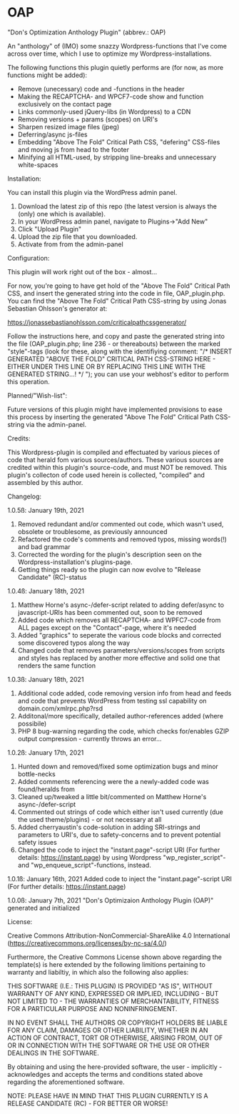 # OAP
"Don's Optimization Anthology Plugin" (abbrev.: OAP)

An "anthology" of (IMO) some snazzy Wordpress-functions that I've come across over time, which I use to optimize my Wordpress-installations.

The following functions this plugin quietly performs are (for now, as more functions might be added):
- Remove (unecessary) code and -functions in the header
- Making the RECAPTCHA- and WPCF7-code show and function exclusively on the contact page
- Links commonly-used jQuery-libs (in Wordpress) to a CDN
- Removing versions + params (scopes) on URI's
- Sharpen resized image files (jpeg)
- Deferring/async js-files
- Embedding "Above The Fold" Critical Path CSS, "defering" CSS-files and moving js from head to the footer
- Minifying all HTML-used, by stripping line-breaks and unnecessary white-spaces


Installation:

You can install this plugin via the WordPress admin panel.

1. Download the latest zip of this repo (the latest version is always the (only) one which is available).
2. In your WordPress admin panel, navigate to Plugins->"Add New"
3. Click "Upload Plugin"
4. Upload the zip file that you downloaded.
5. Activate from from the admin-panel

Configuration:

This plugin will work right out of the box - almost...

For now, you're going to have get hold of the "Above The Fold" Critical Path CSS, and insert the generated string into the code in file, OAP_plugin.php.
You can find the "Above The Fold" Critical Path CSS-string by using Jonas Sebastian Ohlsson's generator at: 

https://jonassebastianohlsson.com/criticalpathcssgenerator/

Follow the instructions here, and copy and paste the generated string into the file (OAP_plugin.php; line 236 - or thereabouts) between the marked "style"-tags (look for these, along with the identifiying comment:
"/* INSERT GENERATED "ABOVE THE FOLD" CRITICAL PATH CSS-STRING HERE - EITHER UNDER THIS LINE OR BY REPLACING THIS LINE WITH THE GENERATED STRING...! */
");
you can use your webhost's editor to perform this operation. 

Planned/"Wish-list":

Future versions of this plugin might have implemented provisions to ease this process by inserting the generated "Above The Fold" Critical Path CSS-string via the admin-panel.

Credits:

This Wordpress-plugin is compiled and effectuated by various pieces of code that herald fom various sources/authors.
These various sources are credited within this plugin's source-code, and must NOT be removed. 
This plugin's collecton of code used herein is collected, "compiled" and assembled by this author.


Changelog:

1.0.5ß: January 19th, 2021
  1. Removed redundant and/or commented out code, which wasn't used, obsolete or troublesome, as previously announced
  2. Refactored the code's comments and removed typos, missing words(!) and bad grammar
  3. Corrected the wording for the plugin's description seen on the Wordpress-installation's plugins-page.
  4. Getting things ready so the plugin can now evolve to "Release Candidate" (RC)-status
 
1.0.4ß: January 18th, 2021
1. Matthew Horne's async-/defer-script related to adding defer/async to javascript-URIs has been commented out, soon to be removed
2. Added code which removes all RECAPTCHA- and WPFC7-code from ALL pages except on the "Contact"-page, where it's needed
3. Added "graphics" to seperate the various code blocks and corrected some discovered typos along the way
4. Changed code that removes parameters/versions/scopes from scripts and styles has replaced by another more effective and solid one that renders the same function
  
1.0.3ß: January 18th, 2021
1. Additional code added, code removing version info from head and feeds and code that prevents WordPress from testing ssl capability on domain.com/xmlrpc.php?rsd 
2. Additonal/more specifically, detailed author-references added (where possibile)
3. PHP 8 bug-warning regarding the code, which checks for/enables GZIP output compression - currently throws an error... 

1.0.2ß: January 17th, 2021
1. Hunted down and removed/fixed some optimization bugs and minor bottle-necks
2. Added comments referencing were the a newly-added code was found/heralds from
3. Cleaned up/tweaked a little bit/commented on Matthew Horne's async-/defer-script
4. Commented out strings of code which either isn't used currently (due the used theme/plugins) - or not necessary at all
5. Added cherryaustin's code-solution in adding SRI-strings and parameters to URI's, due to safety-concerns and to prevent potential safety issues
6. Changed the code to inject the "instant.page"-script URI (For further details: https://instant.page) by using Wordpress "wp_register_script"- and "wp_enqueue_script"-functions, instead.

1.0.1ß: January 16th, 2021
Added code to inject the "instant.page"-script URI (For further details: https://instant.page)

1.0.0ß: January 7th, 2021
"Don's Optimizaion Anthology Plugin (OAP)" generated and initialized

License:

Creative Commons Attribution-NonCommercial-ShareAlike 4.0 International (https://creativecommons.org/licenses/by-nc-sa/4.0/)

Furthermore, the Creative Commons License shown above regarding the template(s) is here extended by the following limitions pertaining to warranty and liabiltiy, in which also the following also applies:

THIS SOFTWARE (I.E.: THIS PLUGIN) IS PROVIDED "AS IS", WITHOUT WARRANTY OF ANY KIND, EXPRESSED OR IMPLIED, INCLUDING - BUT NOT LIMITED TO - THE WARRANTIES OF MERCHANTABILITY, FITNESS FOR A PARTICULAR PURPOSE AND NONINFRINGEMENT.

IN NO EVENT SHALL THE AUTHORS OR COPYRIGHT HOLDERS BE LIABLE FOR ANY CLAIM, DAMAGES OR OTHER LIABILITY, WHETHER IN AN ACTION OF CONTRACT, TORT OR OTHERWISE, ARISING FROM, OUT OF OR IN CONNECTION WITH THE SOFTWARE OR THE USE OR OTHER DEALINGS IN THE SOFTWARE.</p>

By obtaining and using the here-provided software, the user - implicitly - acknowledges and accepts the terms and conditions stated above regarding the aforementioned software.

NOTE: PLEASE HAVE IN MIND THAT THIS PLUGIN CURRENTLY IS A RELEASE CANDIDATE (RC) - FOR BETTER OR WORSE!
